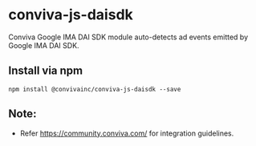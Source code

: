 # conviva-js-daisdk
Conviva Google IMA DAI SDK module auto-detects ad events emitted by Google IMA DAI SDK.

## Install via npm 

```
npm install @convivainc/conviva-js-daisdk --save
```

## Note:
* Refer https://community.conviva.com/ for integration guidelines.